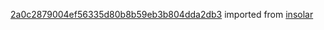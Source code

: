 [2a0c2879004ef56335d80b8b59eb3b804dda2db3](https://github.com/insolar/insolar/commit/2a0c2879004ef56335d80b8b59eb3b804dda2db3) imported from [insolar](https://github.com/insolar/insolar)
